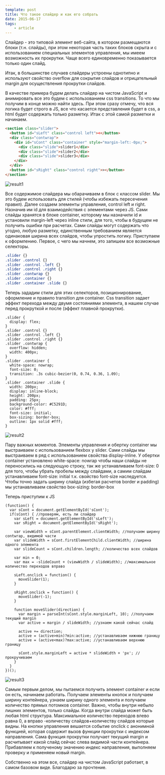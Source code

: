 ```yaml
---
template: post
title: Что такое слайдер и как его собрать
date: 2015-06-17
tags:
    - article
---
```


Слайдер - это типовой элемент веб-сайта, в котором размещаются блоки (т.н. слайды), при этом некоторая часть таких блоков скрыта и с использованием специальных элементов управления, мы имеем возможность их прокрутки. Чаще всего единовременно показывается только один слайд.

Итак, в большинстве случаев слайдеры устроены однотипно и используют свойство overflow для сокрытия слайдов и отрицательный margin для осуществления прокрутки слайдов.

В качестве примера будем делать слайдер на чистом JavaScript и анимировать все это будем с использованием css transitions. То что мы получим в конце можно найти <a onclick="o('http://dcvs.ru/other/slider.htm')">здесь</a>. При этом сразу отмечу, что вся логика будет строго в JS, все что касается представления будет в css, а html будет содержать только разметку. Итак с этой самой разметки и начинаем.

```html
<section class="slider">
  <button id="sLeft" class="control left"><</button>
  <div class="contwrap">
    <div id="sCont" class="container" style="margin-left:-0px;">
      <div class="slide">slider1</div>
      <div class="slide">slider2</div>
      <div class="slide">slider3</div>
    </div>
  </div>
  <button id="sRight" class="control right">></button>
</section>
```

![result1](/files/chto_takoe_slajder_i_kak_ego_sobrat/slider1.jpg)

Все содержимое слайдера мы обарачиваем в блок с классом slider. Мы это будем использовать для стилей (чтобы избежать пересечения правил). Далее создаем элементы управления, control left и right. Назначив им id для взаимодействия с элементами через JS. Сами слайды хранятся в блоке container, которому мы назначили id и установили margin-left через inline стили, для того, чтобы в будущем не получить ошибки при расчетах. Сами слайды могут содержать что угодно, любую разметку, единственным требованием является одинаковая ширина всех слайдов, чтобы упростить логику. Приступаем к оформлению. Первое, с чего мы начнем, это запишем все возможные селекторы.

```css
.slider {}
.slider .control {}
.slider .control .left {}
.slider .control .right {}
.slider .contwrap {}
.slider .container {}
.slider .container .slide {}
```

Теперь зададим стили для этих селекторов, позиционирование, оформление и правило transition для container. Css transition задает эффект перехода между двумя состояниями элемента, в нашем случае перед прокруткой и после (эффект плавной прокрутки).

```
.slider {
  display: flex;
}
.slider .control {}
.slider .control .left {}
.slider .control .right {}
.slider .contwrap {
  overflow: hidden;
  width: 400px;
}
.slider .container {
  white-space: nowrap;
  font-size: 0;
  transition: .3s cubic-bezier(0, 0.74, 0.36, 1.09);
}
.slider .container .slide {
  width: 200px;
  display: inline-block;
  height: 200px;
  padding: 25px;
  background-color: #C5291D;
  color: #fff;
  font-size: initial;
  box-sizing: border-box;
  outline: 1px solid #fff;
}
```

![result2](/files/chto_takoe_slajder_i_kak_ego_sobrat/slider2.jpg)

Пару важных моментов. Элементы управления и обертку container мы выстраиваем с использованием flexbox у slider. Сами слайды мы выстраиваем в ряд с использованием свойства display-inline. У обертки container установлено white-space: nowrap чтобы наши слайды не переносились на следующую строку, так же устанавливаем font-size: 0 для того, чтобы убрать пробелы между слайдами, а самим слайдам устанавливаем font-size: initial т.к. свойство font-size наследуется. Чтобы точно задать ширину слайда (избегая расчетов border и padding) мы устанавливаем свойство box-sizing: border-box

Теперь приступим к JS

```
(function() {
  var sCont = document.getElementById('sCont');
  if(sCont) { //проверям, есть ли слайдер
    var sLeft = document.getElementById('sLeft');
    var sRight = document.getElementById('sRight');

    var viewWidth = sCont.parentElement.clientWidth; //получаем ширину contwrap, видимой части
    var slideWidth = sCont.firstElementChild.clientWidth; //ширина одного элемента
    var slideCount = sCont.children.length; //количество всех слайдов

    var min = 0;
    var max = -slideCount + (viewWidth / slideWidth); //максимальное количество переходов вправо

    sLeft.onclick = function() {
      moveSlider(1);
    }

    sRight.onclick = function() {
      moveSlider(-1);
    }

    function moveSlider(direction) {
      var margin = parseInt(sCont.style.marginLeft, 10); //получаем текущий margin
      var active = margin / slideWidth; //узнаем какой сейчас слайд

      active += direction;
      active = (active>min)?min:active; //устанавливаем нижнюю границу
      active = (active<max)?max:active; //устанавливаем верхнюю границу

      sCont.style.marginLeft = active * slideWidth + 'px'; //прокручиваем
    }
  }
})();
```

![result3](/files/chto_takoe_slajder_i_kak_ego_sobrat/slider3.gif)

Самым первым делом, мы пытаемся получить элемент container и если он есть, начинаем работать. Получаем элементы кнопок и получаем ширину контейнера, узнаем ширину одного элемента и получаем количество прямых потомков container. Важно, чтобы внутри небыло лишних элементов, только слайды. Когда внутри слайда может быть любая html структура. Максимальное количество переходов влево равна 0, а вправо -количеству слайдов+количеству слайдов которые видны. На кнопки управления вешается событие onclick с анонимной функцией, которая содержит вызов функции прокрутки с индексом направления. Сама функция прокрутки получает текущий margin и расчитывает какой слайд сейчас слева видимой части контейнера. Прибавляем к полученому значению индекс направления, выполняем проверку и применяем новый margin.

Собственно на этом все, слайдер на чистом JavaScript работает, в самом базовом виде. Благодарю за прочтение.
